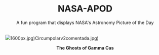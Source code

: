 <div align="center">
  <h1>
    NASA-APOD
  </h1>
</div>
  
<div align="center">
  A fun program that displays NASA's Astronomy Picture of the Day
</div>

<br>

![](https://apod.nasa.gov/apod/image/2310/IC63_GruntzBax.jpg)1600px.jpg)Circumpolarv2comentada.jpg)

<p align = "center">
  <b>The Ghosts of Gamma Cas</b>
</p>
